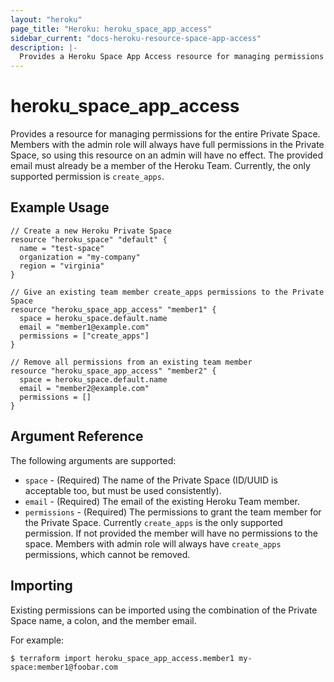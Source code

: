 ```yaml
---
layout: "heroku"
page_title: "Heroku: heroku_space_app_access"
sidebar_current: "docs-heroku-resource-space-app-access"
description: |-
  Provides a Heroku Space App Access resource for managing permissions within the Private Space.
---
```


# heroku\_space\_app\_access

Provides a resource for managing permissions for the entire Private Space. Members with the admin role will
always have full permissions in the Private Space, so using this resource on an admin will have no effect.
The provided email must already be a member of the Heroku Team. Currently, the only supported permission is `create_apps`.

## Example Usage

```hcl-terraform
// Create a new Heroku Private Space
resource "heroku_space" "default" {
  name = "test-space"
  organization = "my-company"
  region = "virginia"
}

// Give an existing team member create_apps permissions to the Private Space
resource "heroku_space_app_access" "member1" {
  space = heroku_space.default.name
  email = "member1@example.com"
  permissions = ["create_apps"]
}

// Remove all permissions from an existing team member
resource "heroku_space_app_access" "member2" {
  space = heroku_space.default.name
  email = "member2@example.com"
  permissions = []
}
```

## Argument Reference

The following arguments are supported:

* `space` - (Required) The name of the Private Space (ID/UUID is acceptable too, but must be used consistently).
* `email` - (Required) The email of the existing Heroku Team member.
* `permissions` - (Required) The permissions to grant the team member for the Private Space.
  Currently `create_apps` is the only supported permission. If not provided the member will have no permissions to the space.
  Members with admin role will always have `create_apps` permissions, which cannot be removed.

## Importing

Existing permissions can be imported using the combination of the Private Space name, a colon, and the member email.

For example:

```
$ terraform import heroku_space_app_access.member1 my-space:member1@foobar.com
```